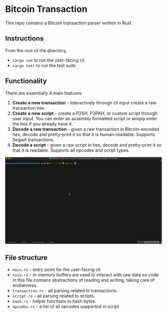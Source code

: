# Bitcoin Transaction
This repo contains a Bitcoin transaction parser written in Rust.

## Instructions
From the root of the directory, 
- `cargo run` to run the user-facing cli
- `cargo test` to run the test suite

## Functionality
There are essentially 4 main features:
1. **Create a new transaction** - interactively through cli input create a raw transaction hex.
2. **Create a new script** - create a P2SH, P2PKH, or custom script through user input. You can enter an assembly formatted script or simply enter the hex if you already have it.
3. **Decode a raw transaction** - given a raw transaction in Bitcoin-encoded hex, decode and pretty-print it so that it is human-readable. Supports Segwit transactions.
4. **Decode a script** - given a raw script in hex, decode and pretty-print it so that it is readable. Supports all opcodes and script types.

![](demo.gif)

## File structure
- `main.rs` - entry point for the user-facing cli.
- `txio.rs` - in-memory buffers are used to interact with raw data so code in this file contains abstractions of reading and writing, taking care of endianness.
- `transaction.rs`  - all parsing related to transactions.
- `script.rs` - all parsing related to scripts.
- `hash.rs` - helper functions to hash bytes.
- `opcodes.rs` - a list of all opcodes supported in script
